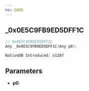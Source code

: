 ```yaml
---
ns: GANG
---
```

## _0x0E5C9FB9ED5DFF1C

```c
// 0x0E5C9FB9ED5DFF1C
Any _0x0E5C9FB9ED5DFF1C(Any p0);
```

```
NativeDB Introduced: v1207
```

## Parameters
* **p0**:
